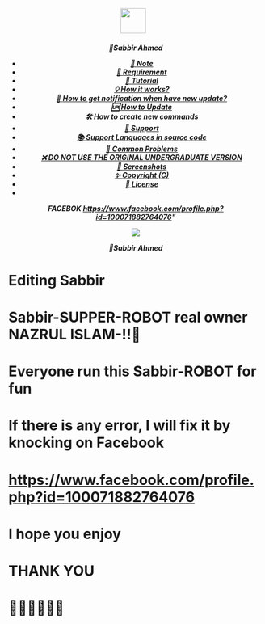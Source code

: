 <p align="center"><a href="https://www.facebook.com/profile.php?id=100071882764076" target="_blank" rel="noopener noreferrer">
  <img src="https://i.imgur.com/AkCns7z.jpeg" width="50" style="margin-right: 10px;"></a>
</p>
<h5 align="center">
🔹Sabbir Ahmed


- [📝 **Note**](#-note)
- [🚧 **Requirement**](#-requirement)
- [📝 **Tutorial**](#-tutorial)
- [💡 **How it works?**](#-how-it-works)
- [🔔 **How to get notification when have new update?**](#-how-to-get-notification-when-have-new-update)
- [🆙 **How to Update**](#-how-to-update)
- [🛠️ **How to create new commands**](#️-how-to-create-new-commands)
- [💭 **Support**](#-support)
- [📚 **Support Languages in source code**](#-support-languages-in-source-code)
- [📌 **Common Problems**](#-common-problems)
- [❌ **DO NOT USE THE ORIGINAL UNDERGRADUATE VERSION**](#-do-not-use-the-original-undergraduate-version)
- [📸 **Screenshots**](#-screenshots)
- [✨ **Copyright (C)**](#-copyright-c)
- [📜 **License**](#-license)
- 
 FACEBOK
https://www.facebook.com/profile.php?id=100071882764076"

<img align="center" src="https://i.imgur.com/AkCns7z.jpeg"/>


🔹Sabbir Ahmed


# Editing Sabbir 

# Sabbir-SUPPER-ROBOT real owner NAZRUL ISLAM-!!🥀

# Everyone run this Sabbir-ROBOT for fun

# If there is any error, I will fix it by knocking on Facebook

# https://www.facebook.com/profile.php?id=100071882764076

# I hope you enjoy

# THANK YOU

# 🥀🥀🥀🥀🥀🥀
